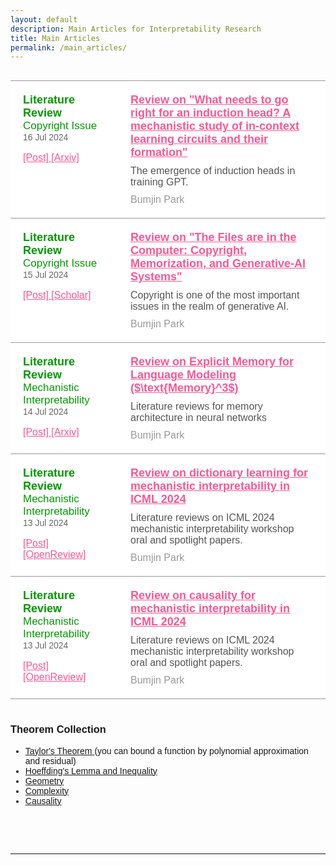 ```yaml
---
layout: default
description: Main Articles for Interpretability Research
title: Main Articles
permalink: /main_articles/
---
```




<style>

body {
    font-family: Arial, sans-serif;
}

.table-container {
    /* overflow-x: auto; 테이블이 컨테이너 밖으로 나가지 않도록 스크롤 생성 */
    width: 100%; /* 필요한 경우 컨테이너 너비 조절 */
    display: flex; /* 컨테이너를 flex로 설정 */
    justify-content: center; /* 수평 가운데 정렬 */
}

table {
    /* border-collapse: collapse; */
    table-layout: fixed; 컬럼 길이 고정
    width: auto; /* 테이블 너비를 내용에 맞게 자동 조정 */
    border: none; /* 테이블 셀의 테두리를 제거 */
    box-shadow: none;

}

th, td {
    /* border: 1px solid #dddddd; */
    text-align: left;
    padding: 8px;
    white-space: nowrap; /* 텍스트 줄바꿈 방지 */
    border: none; /* 테이블 셀의 테두리를 제거 */
}

tr {
  border-bottom: 1px solid #999999;
  border-top: 1px solid #999999;
}

th {
    background-color: #f2f2f2;
}

th:nth-child(1), td:nth-child(1) {
    width: 250px; /* 첫 번째 컬럼의 너비 */
}

th:nth-child(2), td:nth-child(2) {
    width: 850px; /* 두 번째 컬럼의 너비 */
}


.styled-table {
    width: 100%;
    border-collapse: collapse;
    background-color: #ffffff;
}

.styled-table tr {
    /* border-bottom: 1px solid #dddddd; */
}

.styled-table td {
    word-wrap: break-word;   
    overflow-wrap: break-word;
    vertical-align: top;
    text-overflow: ellipsis;
    white-space: normal;
}


.meta-data {
    width: 120px;
    padding: 20px;
    vertical-align: top;
    font-size: 14px;
    color: #333333;
}

.article-type {
    font-weight: bold;
    color: #009900;
    font-size: 18px;

}

.access-type {
    color: #009900;
    font-size: 17px;

}

.link {
    color: #F95893;
    font-size: 16px;
}


.date {
    color: #666666;
}

.content {
    padding: 20px;
    vertical-align: top;
}

.content-title {
    font-size: 18px;
    font-weight: bold;
    margin: 0 0 10px;
}

.description {
    margin: 0 0 10px;
    color: #555555;
}

a {
  margin: 0 0 0 0;
}

.authors {
    margin: 0;
    color: #999999;
}

.thumbnail {
    width: 150px;
    padding: 20px;
    vertical-align: top;
    text-align: center;
}

</style>


<div class="table-container">
        <table class="styled-table">
            <tr>
                <td class="meta-data">
                    <div class="article-type">Literature Review</div>
                    <div class="access-type">Copyright Issue</div>
                    <div class="date">16 Jul 2024</div> <br>
                    <a class="link" href="/main_articles/240716_induction_heads" > [Post] </a> 
                    <a class="link" href="https://arxiv.org/abs/2404.07129"> [Arxiv] </a> <br>
                </td>
                <td class="content">
                    <a class="link" href="/main_articles/240716_induction_heads" > 
                    <h2 class="content-title">Review on "What needs to go right for an induction head? A mechanistic study of in-context learning circuits and their formation"
                    </h2></a> 
                    <p class="description">The emergence of induction heads in training GPT.</p>
                    <p class="authors">Bumjin Park</p>
                </td>
            </tr>
            <tr>
                <td class="meta-data">
                    <div class="article-type">Literature Review</div>
                    <div class="access-type">Copyright Issue</div>
                    <div class="date">15 Jul 2024</div> <br>
                    <a class="link" href="/main_articles/240715_copyright_memo" > [Post] </a> 
                    <a class="link" href="https://scholar.google.com/scholar_url?url=https://www.researchgate.net/profile/A-Cooper-2/publication/381963290_The_Files_are_in_the_Computer_Copyright_Memorization_and_Generative-AI_Systems/links/66864e060a25e27fbc2422dc/The-Files-are-in-the-Computer-Copyright-Memorization-and-Generative-AI-Systems.pdf&hl=en&sa=X&d=301181645666268126&ei=vXCUZt6pKZGP6rQPjKeIiAs&scisig=AFWwaeZH2oG23U8MG2IXUN-14OUF&oi=scholaralrt&hist=XzIXaxoAAAAJ:9420160871089282663:AFWwaeZtekeyAIg982M8R1D4WSk9&html=&pos=0&folt=cit" > [Scholar] </a> <br>
                </td>
                <td class="content">
                    <a class="link" href="/main_articles/240715_copyright_memo" > 
                    <h2 class="content-title">Review on "The Files are in the Computer: Copyright, Memorization, and Generative-AI Systems" 
                    </h2></a> 
                    <p class="description">Copyright is one of the most important issues in the realm of generative AI. </p>
                    <p class="authors">Bumjin Park</p>
                </td>
            </tr>
            <tr>
                <td class="meta-data">
                    <div class="article-type">Literature Review</div>
                    <div class="access-type">Mechanistic Interpretability</div>
                    <div class="date">14 Jul 2024</div> <br>
                    <a class="link" href="/main_articles/240714_m3" > [Post] </a> 
                    <a class="link" href="https://openreview.net/forum?id=qzsDKwGJyB" > [Arxiv] </a> <br>
                </td>
                <td class="content">
                    <a class="link" href="/main_articles/240714_m3" > 
                    <h2 class="content-title">Review on Explicit Memory for Language Modeling ($\text{Memory}^3$) 
                    </h2></a> 
                    <p class="description">Literature reviews for memory architecture in neural networks </p>
                    <p class="authors">Bumjin Park</p>
                </td>
            </tr>
            <tr>
                <td class="meta-data">
                    <div class="article-type">Literature Review</div>
                    <div class="access-type">Mechanistic Interpretability</div>
                    <div class="date">13 Jul 2024</div> <br>
                    <a class="link" href="/main_articles/240713_mi2" > [Post] </a> 
                    <a class="link" href="https://openreview.net/forum?id=qzsDKwGJyB" > [OpenReview] </a> <br>
                </td>
                <td class="content">
                    <a class="link" href="/main_articles/240713_mi2" > 
                    <h2 class="content-title">Review on dictionary learning for mechanistic interpretability in ICML 2024 
                    </h2></a> 
                    <p class="description">Literature reviews on ICML 2024 mechanistic interpretability workshop oral and spotlight papers.</p>
                    <p class="authors">Bumjin Park</p>
                </td>
            </tr>
            <tr>
                <td class="meta-data">
                    <div class="article-type">Literature Review</div>
                    <div class="access-type">Mechanistic Interpretability</div>
                    <div class="date">13 Jul 2024</div> <br>
                    <a class="link" href="/main_articles/240713_mi1" > [Post] </a> 
                    <a class="link" href="https://openreview.net/forum?id=pJs3ZiKBM5" > [OpenReview] </a> <br>
                </td>
                <td class="content">
                    <a class="link" href="/main_articles/240713_mi1" > 
                    <h2 class="content-title">Review on causality for mechanistic interpretability in ICML 2024 
                    </h2></a> 
                    <p class="description">Literature reviews on ICML 2024 mechanistic interpretability workshop oral and spotlight papers.</p>
                    <p class="authors">Bumjin Park</p>
                </td>
            </tr>
        </table>
</div>

<h3> Theorem Collection </h3>

<ul>
    <li> <a href="/main_articles/taylor_s_theorem"> Taylor's Theorem </a> (you can bound a function by polynomial approximation and residual)  </li>
    <li> <a href="/main_articles/hoeffding"> Hoeffding's Lemma and Inequality </a></li>
    <li> <a href="/main_articles/geometry"> Geometry </a></li>
    <li> <a href="/main_articles/complexity"> Complexity </a></li>
    <li> <a href="/main_articles/causality"> Causality </a></li>
</ul>

<br>
<br>
<br>
<hr>